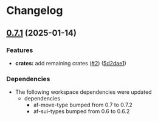 # Changelog

## [0.7.1](https://github.com/AftermathFinance/aftermath-sdk-rust/compare/af-sui-pkg-sdk-v0.7.0...af-sui-pkg-sdk-v0.7.1) (2025-01-14)


### Features

* **crates:** add remaining crates ([#2](https://github.com/AftermathFinance/aftermath-sdk-rust/issues/2)) ([5d2dae1](https://github.com/AftermathFinance/aftermath-sdk-rust/commit/5d2dae1392de8ed6a5af63a0e559bd3416112b35))


### Dependencies

* The following workspace dependencies were updated
  * dependencies
    * af-move-type bumped from 0.7 to 0.7.2
    * af-sui-types bumped from 0.6 to 0.6.2
